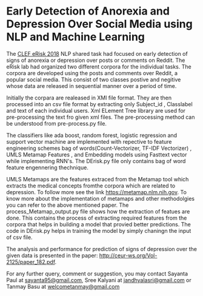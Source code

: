# Early Detection of Anorexia and Depression Over Social Media using NLP and Machine Learning

The [CLEF eRisk 2018](https://early.irlab.org/2018/index.html) NLP shared task had focused on early detection of signs of anorexia or depression over posts or comments on Reddit. The eRisk lab had organized two different corpora for the individual tasks. The corpora are developed using the posts and comments over Reddit, a popular social media. This consist of two classes postive and negitive whose data are released in sequential manner over a period of time.

Initially the corpara are realeased in XMl file format. They are then processed into an csv file format by extracting only Subject_id , Classlabel and text of each individual users. Xml  ELement Tree library are used for pre-processing the text fro given xml files. The pre-processing method can be understood from pre-process.py file.

The classifiers like ada boost, random forest, logistic regression and support vector machine are implemented with repective to feature engineering schemes  bag of words(Count-Vectorizer, TF-IDF Vectorizer) , UMLS Metamap Features , and Embedding models  using Fasttext vector while implementing RNN's. The DErisk.py file only contains bag of word feature engennering thechnique.

UMLS Metamaps are the features extraced from the Metamap tool which extracts the medical concepts fromthe corpora which are related to depression. To follow more see the link https://metamap.nlm.nih.gov. To know more about the implementation of metamaps and other methodolgies you can refer to the above mentioned paper. The process_Metamap_output.py file shows how the extraction of featues are done.
This contains the process of extracting  required features from the corpora that helps in building a model that provied better predictions. The code in DErisk.py helps in training the model by simply chaningn the input of csv file.

The analysis and performance for prediction of signs of depression over the given data is presented in the paper: http://ceur-ws.org/Vol-2125/paper_182.pdf.  

For any further query, comment or suggestion, you may contact Sayanta Paul at sayanta95@gmail.com, Sree Kalyani at jandhyalasri@gmail.com or Tanmay Basu at welcometanmay@gmail.com


